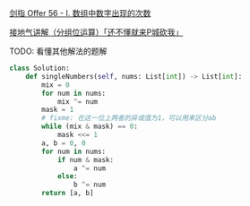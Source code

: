 [剑指 Offer 56 - I. 数组中数字出现的次数](https://leetcode-cn.com/problems/shu-zu-zhong-shu-zi-chu-xian-de-ci-shu-lcof/)

[接地气讲解（分组位运算）「还不懂就来P城砍我」](https://leetcode-cn.com/problems/shu-zu-zhong-shu-zi-chu-xian-de-ci-shu-lcof/)

TODO: 看懂其他解法的题解

```python
class Solution:
    def singleNumbers(self, nums: List[int]) -> List[int]:
        mix = 0
        for num in nums:
            mix ^= num
        mask = 1
        # fixme: 在这一位上两者的异或值为1，可以用来区分ab
        while (mix & mask) == 0:
            mask <<= 1
        a, b = 0, 0
        for num in nums:
            if num & mask:
                a ^= num
            else:
                b ^= num
        return [a, b]
```